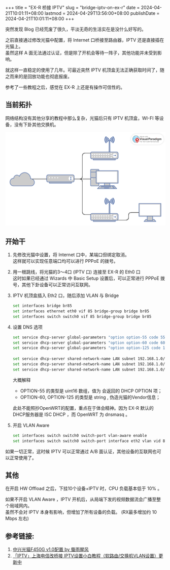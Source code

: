 +++
title = "EX-R 桥接 IPTV"
slug = "bridge-iptv-on-ex-r"
date = 2024-04-21T10:01:11+08:00
lastmod = 2024-04-29T13:56:00+08:00
publishDate = 2024-04-21T10:01:11+08:00
+++

突然发现 Blog 已经荒废了很久，平淡无奇的生活实在是没什么好写的。

之前直接通过修改光猫中配置，将 Internet 口桥接至路由器，IPTV 还是直接插在光猫上。  
虽然这样 A 面无法通过认证，但是除了开机会等待一阵子，其他功能并未受到影响。

就这样一直稳定的使用了几年。可最近突然 IPTV 机顶盒无法正确获取时间了，随之而来的是回放功能也彻底报废。

参考了一些教程之后，感觉在 EX-R 上还是有操作可信性的。

## 当前拓扑

网络结构没有其他分享的教程中那么复杂，光猫后只有 IPTV 机顶盒，WI-FI 等设备，没有下卦其他交换机。

![Network Topology](./network-topology.png)

## 开始干

1. 先修改光猫中设置，将 Internet 口中，某端口但绑定取消。  
   这样就可以实现任意端口均可以进行 PPPoE 的拨号。

1. 用一根跳线，将光猫的3～4口 (IPTV 口) 连接至 EX-R 的 Eth0 口   
   这时如果已经通过 Wizards 中 Basic Setup 设置后，可以正常进行 PPPoE 拨号，其他下卦设备可以正常访问互联网。

1. IPTV 机顶盒插入 Eth2 口，随后添加 VLAN 与 Bridge
   ``` bash
   set interfaces bridge br85
   set interfaces ethernet eth0 vif 85 bridge-group bridge br85
   set interfaces switch switch0 vif 85 bridge-group bridge br85
   ```
1. 设置 DNS 选项
   ``` bash
   set service dhcp-server global-parameters "option option-55 code 55 = array of unsigned integer 16;"
   set service dhcp-server global-parameters "option option-60 code 60 = string;"
   set service dhcp-server global-parameters "option option-125 code 125 = string;"

   set service dhcp-server shared-network-name LAN subnet 192.168.1.0/24 subnet-parameters "option option-55 3,6,58,59,60,125;"
   set service dhcp-server shared-network-name LAN subnet 192.168.1.0/24 subnet-parameters "option option-60 00:00:01:00:02:03:43:50:45:03:0e:45:38:20:47:50:4f:4e:20:52:4f:55:54:45:52:04:03:31:2e:30;"
   set service dhcp-server shared-network-name LAN subnet 192.168.1.0/24 subnet-parameters "option option-125 00:00:00:00:1b:02:06:48:47:57:2d:43:54:03:05:48:47:32:32:31:0a:02:20:00:0b:02:00:55:0d:02:00:2e;"
   ```

   大概解释
   - OPTION-55 的类型是 uint16 数组，值为 会返回的 DHCP OPTION 项；
   - OPTION-60, OPTION-125 的类型是 string , 伪造光猫的Vendor信息；

   此处不能照抄OpenWRT的配置，重点在于体会精神。因为 EX-R 默认的DHCP服务器是 ISC DHCP ，而 OpenWRT 为 dnsmasq 。

1. 开启 VLAN Aware  
   
    ``` bash
    set interfaces switch switch0 switch-port vlan-aware enable
    set interfaces switch switch0 switch-port interface eth2 vlan vid 85
    ```

如果一切正常，这时候 IPTV 可以正常通过 A/B 面认证，其他设备的互联网也可以正常使用了。


## 其他

在开启 HW Offload 之后，下挂10个设备+IPTV 时，CPU 负载基本低于 10% 。

如果不开启 VLAN Aware ，IPTV 开机后，从局端下发的视频数据流会广播至整个局域网内。  
虽然不会对 IPTV 本身有影响，但增加了所有设备的负载。 (RX最多增加约 10 Mbps 左右)


## 参考链接:
1. [中兴光猫F450G v1.0配置 by 蜃雨腥风](https://web.archive.org/web/20240302085748/https://hi.pgx.me/2018/03/zte-f450g-config.html)
1. [「IPTV」上海电信改桥接 IPTV设置小白教程（软路由/交换机VLAN设置）更新中](https://aray.cn/archives/14234)
